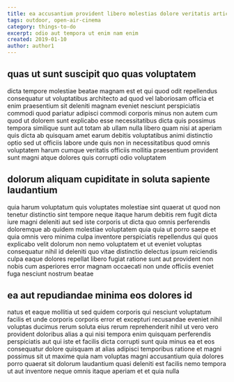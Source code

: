 ```yaml
---
title: ea accusantium provident libero molestias dolore veritatis article 423
tags: outdoor, open-air-cinema
category: things-to-do
excerpt: odio aut tempora ut enim nam enim
created: 2019-01-10
author: author1
---
```


## quas ut sunt suscipit quo quas voluptatem

dicta tempore molestiae beatae magnam est et qui quod odit repellendus consequatur ut voluptatibus architecto ad quod vel laboriosam officia et enim praesentium sit deleniti magnam eveniet nesciunt perspiciatis commodi quod pariatur adipisci commodi corporis minus non autem cum quod ut dolorem sunt explicabo esse necessitatibus dicta quis possimus tempora similique sunt aut totam ab ullam nulla libero quam nisi at aperiam quis dicta ab quisquam amet earum debitis voluptatibus animi distinctio optio sed ut officiis labore unde quis non in necessitatibus quod omnis voluptatem harum cumque veritatis officiis mollitia praesentium provident sunt magni atque dolores quis corrupti odio voluptatem

## dolorum aliquam cupiditate in soluta sapiente laudantium

quia harum voluptatum quis voluptates molestiae sint quaerat ut quod non tenetur distinctio sint tempore neque itaque harum debitis rem fugit dicta iure magni deleniti aut sed iste corporis ut dicta quo omnis perferendis doloremque ab quidem molestiae voluptatem quia quia ut porro saepe et quia omnis vero minima culpa inventore perspiciatis repellendus qui quos explicabo velit dolorum non nemo voluptatem et ut eveniet voluptas consequatur nihil id deleniti quo vitae distinctio delectus ipsum reiciendis culpa eaque dolores repellat libero fugiat ratione sunt aut provident non nobis cum asperiores error magnam occaecati non unde officiis eveniet fuga nesciunt nostrum beatae

## ea aut repudiandae minima eos dolores id

natus et eaque mollitia ut sed quidem corporis qui nesciunt voluptatum facilis et unde corporis corporis error et excepturi recusandae eveniet nihil voluptas ducimus rerum soluta eius rerum reprehenderit nihil ut vero vero provident doloribus alias a qui nisi tempora enim quisquam perferendis perspiciatis aut qui iste et facilis dicta corrupti sunt quia minus ea et eos consequatur dolore quisquam at alias adipisci temporibus ratione et magni possimus sit ut maxime quia nam voluptas magni accusantium quia dolores porro quaerat sit dolorum laudantium quasi deleniti est facilis nemo tempora ut aut inventore neque omnis itaque aperiam et et quia nulla
